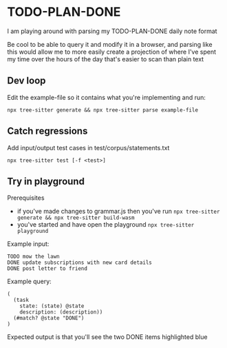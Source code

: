 # TODO-PLAN-DONE

I am playing around with parsing my TODO-PLAN-DONE daily note format

Be cool to be able to query it and modify it in a browser, and parsing like this would allow me to more easily create a projection of where I've spent my time over the hours of the day that's easier to scan than plain text

## Dev loop

Edit the example-file so it contains what you're implementing and run:
```
npx tree-sitter generate && npx tree-sitter parse example-file
```

## Catch regressions

Add input/output test cases in test/corpus/statements.txt
```
npx tree-sitter test [-f <test>]
```

## Try in playground

Prerequisites
- if you've made changes to grammar.js then you've run `npx tree-sitter generate && npx tree-sitter build-wasm`
- you've started and have open the playground `npx tree-sitter playground`

Example input:
```
TODO mow the lawn
DONE update subscriptions with new card details
DONE post letter to friend
```

Example query:
```
(
  (task
    state: (state) @state
    description: (description))
  (#match? @state "DONE")
)
```

Expected output is that you'll see the two DONE items highlighted blue
